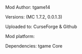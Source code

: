 Mod Author: tgame14

Versions: (MC 1.7.2, 0.0.1.3)

Uploaded to: CurseForge & Github

Mod platform: 

Dependencies: tgame Core

